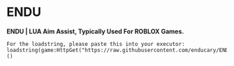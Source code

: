 # ENDU
**ENDU | LUA Aim Assist, Typically Used For ROBLOX Games.**

```
For the loadstring, please paste this into your executor:
loadstring(game:HttpGet("https://raw.githubusercontent.com/enducary/ENDU/main/LOADSTRING.lua"))()
```
